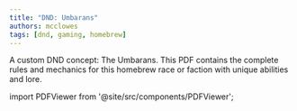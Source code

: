 ```yaml
---
title: "DND: Umbarans"
authors: mcclowes
tags: [dnd, gaming, homebrew]
---
```


A custom DND concept: The Umbarans. This PDF contains the complete rules and mechanics for this homebrew race or faction with unique abilities and lore.

<!--truncate-->

import PDFViewer from '@site/src/components/PDFViewer';

<PDFViewer 
  src="/pdf/dnd/umbarans.pdf"
  title="DND Umbarans PDF"
  height="700px"
  showDownload={true}
/> 
